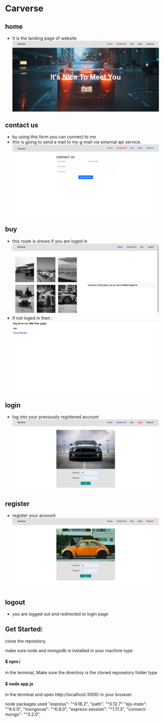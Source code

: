 # Carverse
## home
* It is the landing page of website
![Alt text](public/images/home.png)
## contact us
* by using this form you can connect to me
 * this is going to send a mail to my g-mail via external api service.
![Alt text](public/images/contact.png)

## buy
 * this route is shows if you are loged in 
 ![Alt text](public/images/buy%20.png)
 * if not loged in then :
 ![Alt text](public/images/buy%20not.png)
 
## login
  * log into your previously registered account
  ![Alt text](public/images/login.png)


## register
 * register your acoount 
![Alt text](public/images/register.png)

## logout
 * you are logged out and redirected to login page




##  Get Started:
 clone the repository
   

make sure node and mongodb is installed in your machine
 type 
 #### $ npm i 
  in the terminal, Make sure the directroy is the cloned reposetory folder
 type
 #### $ node app.js 
 in the terminal and open http://localhost:3000/ in your browser.






node packages used 
    "express": "^4.18.2",
    "path": "^0.12.7"
    "ejs-mate": "^4.0.0",
    "mongoose": "^6.9.0",
    "express-session": "^1.17.3",
    "connect-mongo": "^3.2.0",
